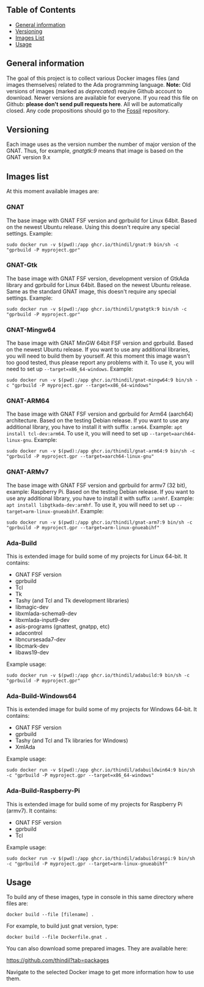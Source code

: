 ## Table of Contents
* [General information](#general-information)
* [Versioning](#versioning)
* [Images List](#images-list)
* [Usage](#usage)

## General information

The goal of this project is to collect various Docker images files (and images
themselves) related to the Ada programming language. **Note:** Old versions of
images (marked as *deprecated*) require Github account to download. Newer
versions are available for everyone. If you read this file on Github:
**please don't send pull requests here**. All will be automatically closed.
Any code propositions should go to the [Fossil](https://www.laeran.pl/repositories/dockerada)
repository.

## Versioning

Each image uses as the version number the number of major version of the GNAT.
Thus, for example, *gnatgtk:9* means that image is based on the GNAT version 9.x

## Images list

At this moment available images are:

### GNAT

The base image with GNAT FSF version and gprbuild for Linux 64bit. Based on
the newest Ubuntu release. Using this doesn't require any special settings.
Example:

`sudo docker run -v $(pwd):/app ghcr.io/thindil/gnat:9 bin/sh -c "gprbuild -P myproject.gpr"`

### GNAT-Gtk

The base image with GNAT FSF version, development version of GtkAda library
and gprbuild for Linux 64bit. Based on the newest Ubuntu release. Same as
the standard GNAT image, this doesn't require any special settings. Example:

`sudo docker run -v $(pwd):/app ghcr.io/thindil/gnatgtk:9 bin/sh -c "gprbuild -P myproject.gpr"`

### GNAT-Mingw64
The base image with GNAT MinGW 64bit FSF version and gprbuild. Based on the
newest Ubuntu release. If you want to use any additional libraries, you will
need to build them by yourself. At this moment this image wasn't too good
tested, thus please report any problems with it. To use it, you will need to
set up `--target=x86_64-windows`. Example:

`sudo docker run -v $(pwd):/app ghcr.io/thindil/gnat-mingw64:9 bin/sh -c "gprbuild -P myproject.gpr --target=x86_64-windows"`

### GNAT-ARM64

The base image with GNAT FSF version and gprbuild for Arm64 (aarch64)
architecture. Based on the testing Debian release. If you want to use any
additional library, you have to install it with suffix `:arm64`. Example:
`apt install tcl-dev:arm64`. To use it, you will need to set up
`--target=aarch64-linux-gnu`. Example:

`sudo docker run -v $(pwd):/app ghcr.io/thindil/gnat-arm64:9 bin/sh -c "gprbuild -P myproject.gpr --target=aarch64-linux-gnu"`

### GNAT-ARMv7

The base image with GNAT FSF version and gprbuild for armv7 (32 bit),
example: Raspberry Pi. Based on the testing Debian release. If you want to use
any additional library, you have to install it with suffix `:armhf`.
Example: `apt install libgtkada-dev:armhf`. To use it, you will need to set up
`--target=arm-linux-gnueabihf`. Example:

`sudo docker run -v $(pwd):/app ghcr.io/thindil/gnat-arm7:9 bin/sh -c "gprbuild -P myproject.gpr --target=arm-linux-gnueabihf"`

### Ada-Build

This is extended image for build some of my projects for Linux 64-bit. It
contains:

* GNAT FSF version
* gprbuild
* Tcl
* Tk
* Tashy (and Tcl and Tk development libraries)
* libmagic-dev
* libxmlada-schema9-dev
* libxmlada-input9-dev
* asis-programs (gnattest, gnatpp, etc)
* adacontrol
* libncursesada7-dev
* libcmark-dev
* libaws19-dev

Example usage:

`sudo docker run -v $(pwd):/app ghcr.io/thindil/adabuild:9 bin/sh -c "gprbuild -P myproject.gpr"`

### Ada-Build-Windows64

This is extended image for build some of my projects for Windows 64-bit. It
contains:

* GNAT FSF version
* gprbuild
* Tashy (and Tcl and Tk libraries for Windows)
* XmlAda

Example usage:

`sudo docker run -v $(pwd):/app ghcr.io/thindil/adabuildwin64:9 bin/sh -c "gprbuild -P myproject.gpr --target=x86_64-windows"`

### Ada-Build-Raspberry-Pi

This is extended image for build some of my projects for Raspberry Pi (armv7). It
contains:

* GNAT FSF version
* gprbuild
* Tcl

Example usage:

`sudo docker run -v $(pwd):/app ghcr.io/thindil/adabuildraspi:9 bin/sh -c "gprbuild -P myproject.gpr --target=arm-linux-gnueabihf"`

## Usage

To build any of these images, type in console in this same directory where files
are:

`docker build --file [filename] .`

For example, to build just gnat version, type:

`docker build --file Dockerfile.gnat .`

You can also download some prepared images. They are available here:

https://github.com/thindil?tab=packages

Navigate to the selected Docker image to get more information how to use them.
